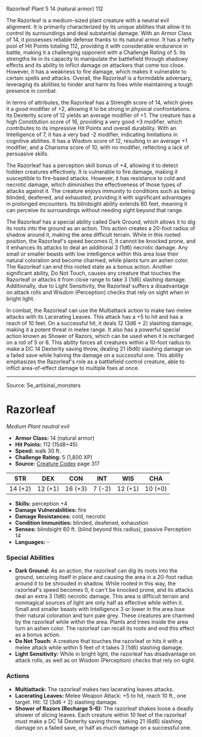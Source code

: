 <MonsterName/>Razorleaf</MonsterName>
<CreatureType/>Plant</CreatureType>
<CR/>5</CR>
<AC/>14 (natural armor)</AC>
<HP/>112</HP>
<summary>The Razorleaf is a medium-sized plant creature with a neutral evil alignment. It is primarily characterized by its unique abilities that allow it to control its surroundings and deal substantial damage. With an Armor Class of 14, it possesses reliable defense thanks to its natural armor. It has a hefty pool of Hit Points totaling 112, providing it with considerable endurance in battle, making it a challenging opponent with a Challenge Rating of 5. Its strengths lie in its capacity to manipulate the battlefield through shadowy effects and its ability to inflict damage on attackers that come too close. However, it has a weakness to fire damage, which makes it vulnerable to certain spells and attacks. Overall, the Razorleaf is a formidable adversary, leveraging its abilities to hinder and harm its foes while maintaining a tough presence in combat.</summary>

<detail>

In terms of attributes, the Razorleaf has a Strength score of 14, which gives it a good modifier of +2, allowing it to be strong in physical confrontations. Its Dexterity score of 12 yields an average modifier of +1. The creature has a high Constitution score of 16, providing a very good +3 modifier, which contributes to its impressive Hit Points and overall durability. With an Intelligence of 7, it has a very bad -2 modifier, indicating limitations in cognitive abilities. It has a Wisdom score of 12, resulting in an average +1 modifier, and a Charisma score of 10, with no modifier, reflecting a lack of persuasive skills. 

The Razorleaf has a perception skill bonus of +4, allowing it to detect hidden creatures effectively. It is vulnerable to fire damage, making it susceptible to fire-based attacks. However, it has resistance to cold and necrotic damage, which diminishes the effectiveness of those types of attacks against it. The creature enjoys immunity to conditions such as being blinded, deafened, and exhausted, providing it with significant advantages in prolonged encounters. Its blindsight ability extends 60 feet, meaning it can perceive its surroundings without needing sight beyond that range.

The Razorleaf has a special ability called Dark Ground, which allows it to dig its roots into the ground as an action. This action creates a 20-foot radius of shadow around it, making the area difficult terrain. While in this rooted position, the Razorleaf's speed becomes 0, it cannot be knocked prone, and it enhances its attacks to deal an additional 3 (1d6) necrotic damage. Any small or smaller beasts with low intelligence within this area lose their natural coloration and become charmed, while plants turn an ashen color. The Razorleaf can end this rooted state as a bonus action. Another significant ability, Do Not Touch, causes any creature that touches the Razorleaf or attacks it from close range to take 3 (1d6) slashing damage. Additionally, due to Light Sensitivity, the Razorleaf suffers a disadvantage on attack rolls and Wisdom (Perception) checks that rely on sight when in bright light.

In combat, the Razorleaf can use the Multiattack action to make two melee attacks with its Lacerating Leaves. This attack has a +5 to hit and has a reach of 10 feet. On a successful hit, it deals 12 (3d6 + 2) slashing damage, making it a potent threat in melee range. It also has a powerful special action known as Shower of Razors, which can be used when it is recharged on a roll of 5 or 6. This ability forces all creatures within a 10-foot radius to make a DC 14 Dexterity saving throw, dealing 21 (6d6) slashing damage on a failed save while halving the damage on a successful one. This ability emphasizes the Razorleaf's role as a battlefield control creature, able to inflict area-of-effect damage to multiple foes at once.</detail>



---

Source: 5e_artisinal_monsters

# Razorleaf

*Medium* *Plant* *neutral evil*

- **Armor Class:** 14 (natural armor)
- **Hit Points:** 112 (15d8+45)
- **Speed:** walk 30 ft.
- **Challenge Rating:** 5 (1,800 XP)
- **Source:** [Creature Codex](https://koboldpress.com/kpstore/product/creature-codex-for-5th-edition-dnd) page 317

| STR | DEX | CON | INT | WIS | CHA |
| --- | --- | --- | --- | --- | --- |
| 14 (+2) | 12 (+1) | 16 (+3) | 7 (-2) | 12 (+1) | 10 (+0) |

- **Skills:** perception +4
- **Damage Vulnerabilities:** fire
- **Damage Resistances:** cold, necrotic
- **Condition Immunities:** blinded, deafened, exhaustion
- **Senses:** blindsight 60 ft. (blind beyond this radius), passive Perception 14
- **Languages:** -

### Special Abilities

- **Dark Ground:** As an action, the razorleaf can dig its roots into the ground, securing itself in place and causing the area in a 20-foot radius around it to be shrouded in shadow. While rooted in this way, the razorleaf's speed becomes 0, it can't be knocked prone, and its attacks deal an extra 3 (1d6) necrotic damage. This area is difficult terrain and nonmagical sources of light are only half as effective while within it. Small and smaller beasts with Intelligence 3 or lower in the area lose their natural coloration and turn pale grey. These creatures are charmed by the razorleaf while within the area. Plants and trees inside the area turn an ashen color. The razorleaf can recall its roots and end this effect as a bonus action.
- **Do Not Touch:** A creature that touches the razorleaf or hits it with a melee attack while within 5 feet of it takes 3 (1d6) slashing damage.
- **Light Sensitivity:** While in bright light, the razorleaf has disadvantage on attack rolls, as well as on Wisdom (Perception) checks that rely on sight.

### Actions

- **Multiattack:** The razorleaf makes two lacerating leaves attacks.
- **Lacerating Leaves:** Melee Weapon Attack: +5 to hit, reach 10 ft., one target. Hit: 12 (3d6 + 2) slashing damage.
- **Shower of Razors (Recharge 5-6):** The razorleaf shakes loose a deadly shower of slicing leaves. Each creature within 10 feet of the razorleaf must make a DC 14 Dexterity saving throw, taking 21 (6d6) slashing damage on a failed save, or half as much damage on a successful one.




